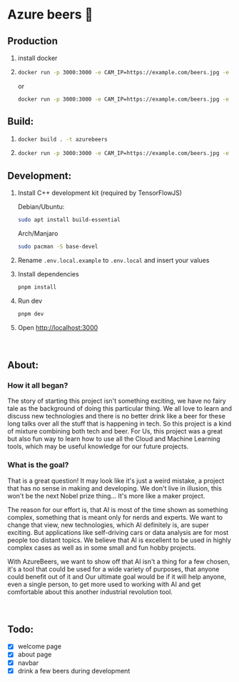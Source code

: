 # Azure beers 🍻

## Production
1. install docker
2. ```bash
   docker run -p 3000:3000 -e CAM_IP=https://example.com/beers.jpg -e LIMIT=0.5 --restart always -d --memory 500m --memory-swap 500m czm1k3/azurebeers
   ```
   or
   ```bash
   docker run -p 3000:3000 -e CAM_IP=https://example.com/beers.jpg -e LIMIT=0.5 --restart always -d --memory 500m --memory-swap 500m docker.pkg.github.com/czm1k3/azurebeers/beers
   ```

## Build:
1. ```bash
   docker build . -t azurebeers
   ```
2. ```bash
   docker run -p 3000:3000 -e CAM_IP=https://example.com/beers.jpg -e LIMIT=0.5 azurebeers
   ```

## Development:

1. Install C++ development kit (required by TensorFlowJS)

   Debian/Ubuntu:
   ```bash
   sudo apt install build-essential
   ```
   Arch/Manjaro
   ```bash
   sudo pacman -S base-devel
   ```

2. Rename `.env.local.example` to `.env.local` and insert your values

3. Install dependencies
   ```bash
   pnpm install
   ```
4. Run dev
   ```bash
   pnpm dev
   ```

5. Open [http://localhost:3000](http://localhost:3000)
\
\
&nbsp;
## About:

### **How it all began?**
The story of starting this project isn't something exciting, we have no fairy tale as the background of doing this particular thing. We all love to learn and discuss new technologies and there is no better drink like a beer for these long talks over all the stuff that is happening in tech. So this project is a kind of mixture combining both tech and beer. For Us, this project was a great but also fun way to learn how to use all the Cloud and Machine Learning tools, which may be useful knowledge for our future projects.

### **What is the goal?**
That is a great question! It may look like it's just a weird mistake, a project that has no sense in making and developing. 
We don't live in illusion, this won't be the next Nobel prize thing... It's more like a maker project.

The reason for our effort is, that AI is most of the time shown as something complex, something that is meant only for nerds and experts. 
We want to change that view, new technologies, which AI definitely is, are super exciting. 
But applications like self-driving cars or data analysis are for most people too distant topics. 
We believe that AI is excellent to be used in highly complex cases as well as in some small and fun hobby projects.

With AzureBeers, we want to show off that AI isn't a thing for a few chosen, it's a tool that could be used for a wide variety of purposes, 
that anyone could benefit out of it and Our ultimate goal would be if it will help anyone, even a single person, 
to get more used to working with AI and get comfortable about this another industrial revolution tool.
\
\
&nbsp;
## Todo:

- [x] welcome page
- [x] about page
- [x] navbar
- [x] drink a few beers during development
